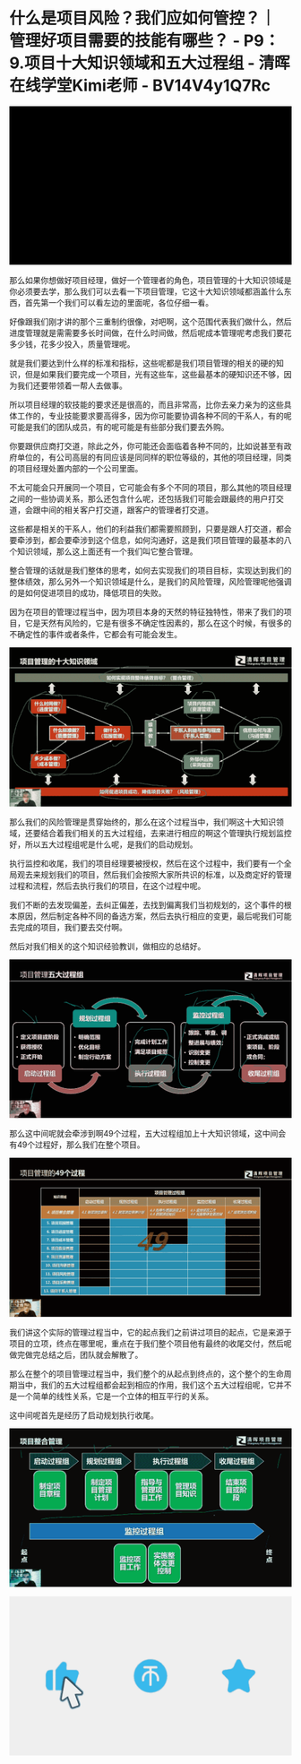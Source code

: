 # 什么是项目风险？我们应如何管控？｜ 管理好项目需要的技能有哪些？ - P9：9.项目十大知识领域和五大过程组 - 清晖在线学堂Kimi老师 - BV14V4y1Q7Rc

![](img/5c982a16990690e0ea71ced07aadd9aa_0.png)

那么如果你想做好项目经理，做好一个管理者的角色，项目管理的十大知识领域是你必须要去学，那么我们可以去看一下项目管理，它这十大知识领域都涵盖什么东西，首先第一个我们可以看左边的里面呢，各位仔细一看。

好像跟我们刚才讲的那个三重制约很像，对吧啊，这个范围代表我们做什么，然后进度管理就是需需要多长时间做，在什么时间做，然后呢成本管理呢考虑我们要花多少钱，花多少投入，质量管理呢。

就是我们要达到什么样的标准和指标，这些呢都是我们项目管理的相关的硬的知识，但是如果我们要完成一个项目，光有这些车，这些最基本的硬知识还不够，因为我们还要带领着一帮人去做事。

所以项目经理的软技能的要求还是很高的，而且非常高，比你去亲力亲为的这些具体工作的，专业技能要求要高得多，因为你可能要协调各种不同的干系人，有的呢可能是我们的团队成员，有的呢可能是有些部分我们要去外购。

你要跟供应商打交道，除此之外，你可能还会面临着各种不同的，比如说甚至有政府单位的，有公司高层的有同应该是同同样的职位等级的，其他的项目经理，同类的项目经理处置内部的一个公司里面。

不太可能会只开展同一个项目，它可能会有多个不同的项目，那么其他的项目经理之间的一些协调关系，那么还包含什么呢，还包括我们可能会跟最终的用户打交道，会跟中间的相关客户打交道，跟客户的管理者打交道。

这些都是相关的干系人，他们的利益我们都需要照顾到，只要是跟人打交道，都会要牵涉到，都会要牵涉到这个信息，如何沟通好，这是我们项目管理的最基本的八个知识领域，那么这上面还有一个我们叫它整合管理。

整合管理的话就是我们整体的思考，如何去实现我们的项目目标，实现达到我们的整体绩效，那么另外一个知识领域是什么，是我们的风险管理，风险管理呢他强调的是如何促进项目的成功，降低项目的失败。

因为在项目的管理过程当中，因为项目本身的天然的特征独特性，带来了我们的项目，它是天然有风险的，它是有很多不确定性因素的，那么在这个时候，有很多的不确定性的事件或者条件，它都会有可能会发生。



![](img/5c982a16990690e0ea71ced07aadd9aa_2.png)

那么我们的风险管理是贯穿始终的，那么在这个过程当中，我们啊这十大知识领域，还要结合着我们相关的五大过程组，去来进行相应的啊这个管理执行规划监控好，所以五大过程组呢是什么呢，是我们的启动规划。

执行监控和收尾，我们的项目经理要被授权，然后在这个过程中，我们要有一个全局观去来规划我们的项目，然后我们会按照大家所共识的标准，以及商定好的管理过程和流程，然后去执行我们的项目，在这个过程中呢。

我们不断的去发现偏差，去纠正偏差，去找到偏离我们当初规划的，这个事件的根本原因，然后制定各种不同的备选方案，然后去执行相应的变更，最后呢我们可能去完成的项目，我们要去交付啊。

然后对我们相关的这个知识经验教训，做相应的总结好。

![](img/5c982a16990690e0ea71ced07aadd9aa_4.png)

那么这中间呢就会牵涉到啊49个过程，五大过程组加上十大知识领域，这中间会有49个过程好，那么我们在整个项目。



![](img/5c982a16990690e0ea71ced07aadd9aa_6.png)

我们讲这个实际的管理过程当中，它的起点我们之前讲过项目的起点，它是来源于项目的立项，终点在哪里呢，重点在于我们整个项目他有最终的收尾交付，然后呢做完做完总结之后，团队就会解散了。

那么在整个的项目管理过程当中，我们整个的从起点到终点的，这个整个的生命周期当中，我们的五大过程组都会起到相应的作用，我们这个五大过程组呢，它并不是一个简单的线性关系，它是一个立体的相互平行的关系。

这中间呢首先是经历了启动规划执行收尾。

![](img/5c982a16990690e0ea71ced07aadd9aa_8.png)

![](img/5c982a16990690e0ea71ced07aadd9aa_9.png)